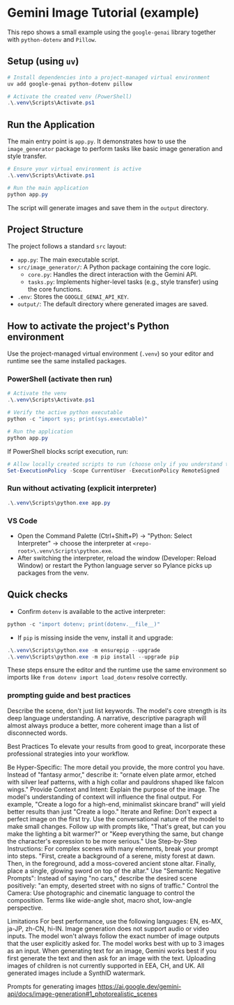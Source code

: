 # Gemini Image Tutorial (example)

This repo shows a small example using the `google-genai` library together with `python-dotenv` and `Pillow`.

## Setup (using `uv`)

```powershell
# Install dependencies into a project-managed virtual environment
uv add google-genai python-dotenv pillow

# Activate the created venv (PowerShell)
.\.venv\Scripts\Activate.ps1
```

## Run the Application

The main entry point is `app.py`. It demonstrates how to use the `image_generator` package to perform tasks like basic image generation and style transfer.

```powershell
# Ensure your virtual environment is active
.\.venv\Scripts\Activate.ps1

# Run the main application
python app.py
```

The script will generate images and save them in the `output` directory.

## Project Structure

The project follows a standard `src` layout:

-   `app.py`: The main executable script.
-   `src/image_generator/`: A Python package containing the core logic.
    -   `core.py`: Handles the direct interaction with the Gemini API.
    -   `tasks.py`: Implements higher-level tasks (e.g., style transfer) using the core functions.
-   `.env`: Stores the `GOOGLE_GENAI_API_KEY`.
-   `output/`: The default directory where generated images are saved.

## How to activate the project's Python environment

Use the project-managed virtual environment (`.venv`) so your editor and runtime see the same installed packages.

### PowerShell (activate then run)

```powershell
# Activate the venv
.\.venv\Scripts\Activate.ps1

# Verify the active python executable
python -c "import sys; print(sys.executable)"

# Run the application
python app.py
```

If PowerShell blocks script execution, run:

```powershell
# Allow locally created scripts to run (choose only if you understand the security implications)
Set-ExecutionPolicy -Scope CurrentUser -ExecutionPolicy RemoteSigned
```

### Run without activating (explicit interpreter)

```powershell
.\.venv\Scripts\python.exe app.py
```

### VS Code

- Open the Command Palette (Ctrl+Shift+P) → "Python: Select Interpreter" → choose the interpreter at
  `<repo-root>\.venv\Scripts\python.exe`.
- After switching the interpreter, reload the window (Developer: Reload Window) or restart the Python language server so Pylance picks up packages from the venv.

## Quick checks

- Confirm `dotenv` is available to the active interpreter:

```powershell
python -c "import dotenv; print(dotenv.__file__)"
```

- If `pip` is missing inside the venv, install it and upgrade:

```powershell
.\.venv\Scripts\python.exe -m ensurepip --upgrade
.\.venv\Scripts\python.exe -m pip install --upgrade pip
```

These steps ensure the editor and the runtime use the same environment so imports like `from dotenv import load_dotenv` resolve correctly.

### prompting guide and best practices

Describe the scene, don't just list keywords. The model's core strength is its deep language understanding. A narrative, descriptive paragraph will almost always produce a better, more coherent image than a list of disconnected words.

Best Practices
To elevate your results from good to great, incorporate these professional strategies into your workflow.

Be Hyper-Specific: The more detail you provide, the more control you have. Instead of "fantasy armor," describe it: "ornate elven plate armor, etched with silver leaf patterns, with a high collar and pauldrons shaped like falcon wings."
Provide Context and Intent: Explain the purpose of the image. The model's understanding of context will influence the final output. For example, "Create a logo for a high-end, minimalist skincare brand" will yield better results than just "Create a logo."
Iterate and Refine: Don't expect a perfect image on the first try. Use the conversational nature of the model to make small changes. Follow up with prompts like, "That's great, but can you make the lighting a bit warmer?" or "Keep everything the same, but change the character's expression to be more serious."
Use Step-by-Step Instructions: For complex scenes with many elements, break your prompt into steps. "First, create a background of a serene, misty forest at dawn. Then, in the foreground, add a moss-covered ancient stone altar. Finally, place a single, glowing sword on top of the altar."
Use "Semantic Negative Prompts": Instead of saying "no cars," describe the desired scene positively: "an empty, deserted street with no signs of traffic."
Control the Camera: Use photographic and cinematic language to control the composition. Terms like wide-angle shot, macro shot, low-angle perspective.

Limitations
For best performance, use the following languages: EN, es-MX, ja-JP, zh-CN, hi-IN.
Image generation does not support audio or video inputs.
The model won't always follow the exact number of image outputs that the user explicitly asked for.
The model works best with up to 3 images as an input.
When generating text for an image, Gemini works best if you first generate the text and then ask for an image with the text.
Uploading images of children is not currently supported in EEA, CH, and UK.
All generated images include a SynthID watermark.

Prompts for generating images
https://ai.google.dev/gemini-api/docs/image-generation#1_photorealistic_scenes
